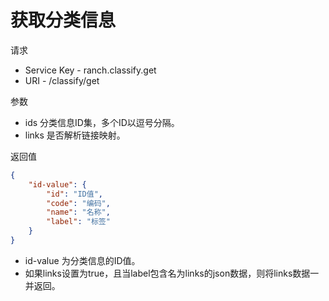 # 获取分类信息

请求
- Service Key - ranch.classify.get
- URI - /classify/get

参数
- ids 分类信息ID集，多个ID以逗号分隔。
- links 是否解析链接映射。

返回值
```json
{
    "id-value": {
        "id": "ID值",
        "code": "编码",
        "name": "名称",
        "label": "标签"
    }
}
```

- id-value 为分类信息的ID值。
- 如果links设置为true，且当label包含名为links的json数据，则将links数据一并返回。
